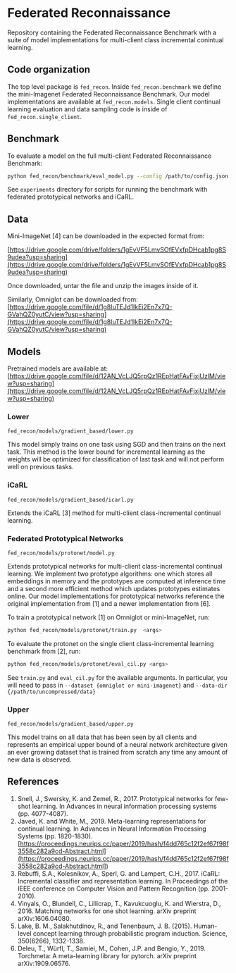 # Federated Reconnaissance
Repository containing the Federated Reconnaissance Benchmark with a suite of model implementations for multi-client class incremental conintual learning.

## Code organization
The top level package is `fed_recon`.
Inside `fed_recon.benchmark` we define the mini-Imagenet Federated Reconnaissance Benchmark.
Our model implementations are available at `fed_recon.models`.
Single client continual learning evaluation and data sampling code is inside of `fed_recon.single_client`. 

## Benchmark
To evaluate a model on the full multi-client Federated Reconnaissance Benchmark:

```bash
python fed_recon/benchmark/eval_model.py --config /path/to/config.json --use-cuda --output_path /directory/path/to/write/results/
```

See `experiments` directory for scripts for running the benchmark with federated prototypical networks and iCaRL.

## Data
Mini-ImageNet [4] can be downloaded in the expected format from: 

[https://drive.google.com/drive/folders/1gEvVF5LmvSOfEVxfpDHcab1pg8S9udea?usp=sharing](https://drive.google.com/drive/folders/1gEvVF5LmvSOfEVxfpDHcab1pg8S9udea?usp=sharing)

Once downloaded, untar the file and unzip the images inside of it.

Similarly, Omniglot can be downloaded from:
[https://drive.google.com/file/d/1g8luTEJd1IkEi2En7x7Q-GVahQZ0yutC/view?usp=sharing](https://drive.google.com/file/d/1g8luTEJd1IkEi2En7x7Q-GVahQZ0yutC/view?usp=sharing)

## Models

Pretrained models are available at: [https://drive.google.com/file/d/12AN_VcLJQ5rpQz1REpHatFAvFjxjUzlM/view?usp=sharing](https://drive.google.com/file/d/12AN_VcLJQ5rpQz1REpHatFAvFjxjUzlM/view?usp=sharing)

### Lower
`fed_recon/models/gradient_based/lower.py`

This model simply trains on one task using SGD and then trains on the next task.
This method is the lower bound for incremental learning as 
the weights will be optimized for classification of last task and will not perform
well on previous tasks.

### iCaRL
`fed_recon/models/gradient_based/icarl.py`

Extends the iCaRL [3] method for multi-client class-incremental continual learning.

### Federated Prototypical Networks

`fed_recon/models/protonet/model.py`

Extends prototypical networks for multi-client class-incremental continual learning. We implement two prototype algorithms: one which stores all embeddings in memory and the prototypes are computed at inference time and a second more efficient method which updates prototypes estimates online.
Our model implementations for prototypical networks reference the original implementation from [1] and a newer implementation from [6]. 


To train a prototypical network [1] on Omniglot or mini-ImageNet, run:

```bash
python fed_recon/models/protonet/train.py  <args>
```
To evaluate the protonet on the single client class-incremental learning benchmark from [2], run:

```bash
python fed_recon/models/protonet/eval_cil.py <args>
```

See `train.py` and `eval_cil.py` for the available arguments. In particular, you will need to pass in `--dataset {omniglot or mini-imagenet}` and `--data-dir {/path/to/uncompressed/data}`


### Upper
`fed_recon/models/gradient_based/upper.py`

This model trains on all data that has been seen by all clients and represents an empirical upper bound of a neural network architecture given an ever growing dataset that is trained from scratch any time any amount of new data is observed.

## References
1. Snell, J., Swersky, K. and Zemel, R., 2017. Prototypical networks for few-shot learning. In Advances in neural information processing systems (pp. 4077-4087).
2. Javed, K. and White, M., 2019. Meta-learning representations for continual learning.
        In Advances in Neural Information Processing Systems (pp. 1820-1830).
        [https://proceedings.neurips.cc/paper/2019/hash/f4dd765c12f2ef67f98f3558c282a9cd-Abstract.html](https://proceedings.neurips.cc/paper/2019/hash/f4dd765c12f2ef67f98f3558c282a9cd-Abstract.html])
3. Rebuffi, S.A., Kolesnikov, A., Sperl, G. and Lampert, C.H., 2017. iCaRL: Incremental classifier and representation learning. In Proceedings of the IEEE conference on Computer Vision and Pattern Recognition (pp. 2001-2010).
4. Vinyals, O., Blundell, C., Lillicrap, T., Kavukcuoglu, K. and Wierstra, D., 2016. Matching networks for one shot learning. arXiv preprint arXiv:1606.04080.
5. Lake, B. M., Salakhutdinov, R., and Tenenbaum, J. B. (2015). Human-level concept learning through probabilistic program induction. Science, 350(6266), 1332-1338.
6. Deleu, T., Würfl, T., Samiei, M., Cohen, J.P. and Bengio, Y., 2019. Torchmeta: A meta-learning library for pytorch. arXiv preprint arXiv:1909.06576.